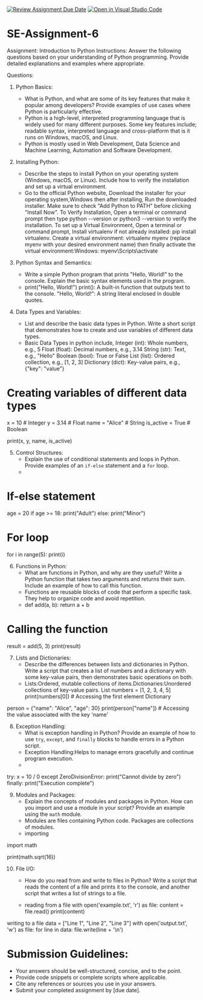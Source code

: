 [![Review Assignment Due Date](https://classroom.github.com/assets/deadline-readme-button-22041afd0340ce965d47ae6ef1cefeee28c7c493a6346c4f15d667ab976d596c.svg)](https://classroom.github.com/a/WfNmjXUk)
[![Open in Visual Studio Code](https://classroom.github.com/assets/open-in-vscode-2e0aaae1b6195c2367325f4f02e2d04e9abb55f0b24a779b69b11b9e10269abc.svg)](https://classroom.github.com/online_ide?assignment_repo_id=15343151&assignment_repo_type=AssignmentRepo)
# SE-Assignment-6
 Assignment: Introduction to Python
Instructions:
Answer the following questions based on your understanding of Python programming. Provide detailed explanations and examples where appropriate.

 Questions:

1. Python Basics:
   - What is Python, and what are some of its key features that make it popular among developers? Provide examples of use cases where Python is particularly effective.
   - Python is a high-level, interpreted programming language that is widely used for many different purposes. Some key features include; readable syntax, interpreted language and cross-platform that is it runs on Windows, macOS, and Linux.
   - Python is mostly used in Web Development, Data Science and Machine Learning, Automation and Software Development.

2. Installing Python:
   - Describe the steps to install Python on your operating system (Windows, macOS, or Linux). Include how to verify the installation and set up a virtual environment.
   - Go to the official Python website, Download the installer for your operating system,Windows then after installing, Run the downloaded installer. Make sure to check "Add Python to PATH" before clicking "Install Now".
To Verify Installation, Open a terminal or command prompt then type python --version or python3 --version to verify the installation.
To set up a Virtual Environment, Open a terminal or command prompt, Install virtualenv if not already installed: pip install virtualenv. Create a virtual environment: virtualenv myenv (replace myenv with your desired environment name) then finally activate the virtual environment:Windows: myenv\Scripts\activate


3. Python Syntax and Semantics:
   - Write a simple Python program that prints "Hello, World!" to the console. Explain the basic syntax elements used in the program.
   - print("Hello, World!")
print(): A built-in function that outputs text to the console.
"Hello, World!": A string literal enclosed in double quotes.

4. Data Types and Variables:
   - List and describe the basic data types in Python. Write a short script that demonstrates how to create and use variables of different data types.
   - Basic Data Types in python include,
Integer (int): Whole numbers, e.g., 5
Float (float): Decimal numbers, e.g., 3.14
String (str): Text, e.g., "Hello"
Boolean (bool): True or False
List (list): Ordered collection, e.g., [1, 2, 3]
Dictionary (dict): Key-value pairs, e.g., {"key": "value"}

# Creating variables of different data types
x = 10          # Integer
y = 3.14        # Float
name = "Alice"  # String
is_active = True  # Boolean

print(x, y, name, is_active)

5. Control Structures:
   - Explain the use of conditional statements and loops in Python. Provide examples of an `if-else` statement and a `for` loop.
   - 
# If-else statement
age = 20
if age >= 18:
    print("Adult")
else:
    print("Minor")

# For loop
for i in range(5):
    print(i)


6. Functions in Python:
   - What are functions in Python, and why are they useful? Write a Python function that takes two arguments and returns their sum. Include an example of how to call this function.
   - Functions are reusable blocks of code that perform a specific task. They help to organize code and avoid repetition.
   - def add(a, b):
    return a + b

# Calling the function
result = add(5, 3)
print(result)


7. Lists and Dictionaries:
   - Describe the differences between lists and dictionaries in Python. Write a script that creates a list of numbers and a dictionary with some key-value pairs, then demonstrates basic operations on both.
   - Lists:Ordered, mutable collections of items.Dictionaries:Unordered collections of key-value pairs.
List
numbers = [1, 2, 3, 4, 5]
print(numbers[0])  # Accessing the first element
Dictionary

person = {"name": "Alice", "age": 30}
print(person["name"])  # Accessing the value associated with the key 'name'


8. Exception Handling:
   - What is exception handling in Python? Provide an example of how to use `try`, `except`, and `finally` blocks to handle errors in a Python script.
   - Exception Handling:Helps to manage errors gracefully and continue program execution.
   - 
try:
    x = 10 / 0
except ZeroDivisionError:
    print("Cannot divide by zero")
finally:
    print("Execution complete")


9. Modules and Packages:
   - Explain the concepts of modules and packages in Python. How can you import and use a module in your script? Provide an example using the `math` module.
   - Modules are files containing Python code. Packages are collections of modules.
   - importing
     
import math

print(math.sqrt(16))



10. File I/O:
    - How do you read from and write to files in Python? Write a script that reads the content of a file and prints it to the console, and another script that writes a list of strings to a file.
   
    - reading from a file
    with open('example.txt', 'r') as file:
    content = file.read()
    print(content)

writing to a file
data = ["Line 1", "Line 2", "Line 3"]
with open('output.txt', 'w') as file:
    for line in data:
        file.write(line + '\n')


# Submission Guidelines:
- Your answers should be well-structured, concise, and to the point.
- Provide code snippets or complete scripts where applicable.
- Cite any references or sources you use in your answers.
- Submit your completed assignment by [due date].


